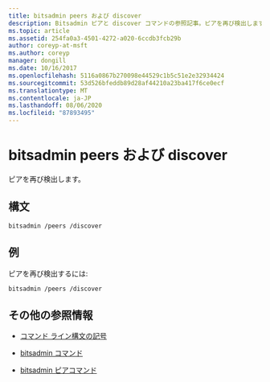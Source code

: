 ```yaml
---
title: bitsadmin peers および discover
description: Bitsadmin ピアと discover コマンドの参照記事。ピアを再び検出します。
ms.topic: article
ms.assetid: 254fa0a3-4501-4272-a020-6ccdb3fcb29b
author: coreyp-at-msft
ms.author: coreyp
manager: dongill
ms.date: 10/16/2017
ms.openlocfilehash: 5116a0867b270098e44529c1b5c51e2e32934424
ms.sourcegitcommit: 53d526bfeddb89d28af44210a23ba417f6ce0ecf
ms.translationtype: MT
ms.contentlocale: ja-JP
ms.lasthandoff: 08/06/2020
ms.locfileid: "87893495"
---
```

# <a name="bitsadmin-peers-and-discover"></a>bitsadmin peers および discover

ピアを再び検出します。

## <a name="syntax"></a>構文

```
bitsadmin /peers /discover
```

## <a name="examples"></a>例

ピアを再び検出するには:

```
bitsadmin /peers /discover
```

## <a name="additional-references"></a>その他の参照情報

- [コマンド ライン構文の記号](command-line-syntax-key.md)

- [bitsadmin コマンド](bitsadmin.md)

- [bitsadmin ピアコマンド](bitsadmin-peers.md)
